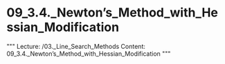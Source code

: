 # 09_3.4._Newton’s_Method_with_Hessian_Modification

"""
Lecture: /03._Line_Search_Methods
Content: 09_3.4._Newton’s_Method_with_Hessian_Modification
"""

